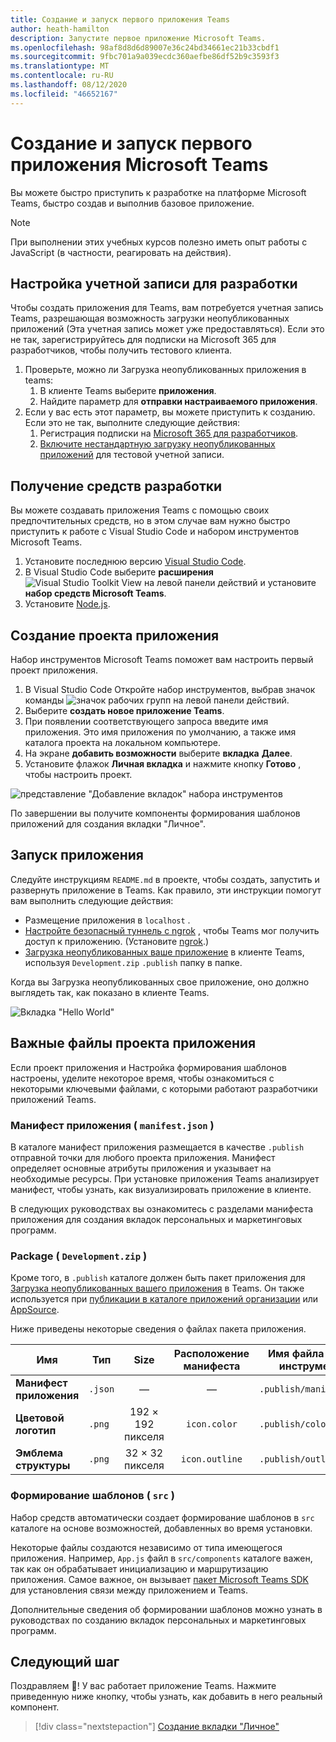 ```yaml
---
title: Создание и запуск первого приложения Teams
author: heath-hamilton
description: Запустите первое приложение Microsoft Teams.
ms.openlocfilehash: 98af8d8d6d89007e36c24bd34661ec21b33cbdf1
ms.sourcegitcommit: 9fbc701a9a039ecdc360aefbe86df52b9c3593f3
ms.translationtype: MT
ms.contentlocale: ru-RU
ms.lasthandoff: 08/12/2020
ms.locfileid: "46652167"
---
```

# <a name="build-and-run-your-first-microsoft-teams-app"></a>Создание и запуск первого приложения Microsoft Teams

Вы можете быстро приступить к разработке на платформе Microsoft Teams, быстро создав и выполнив базовое приложение.

> [!NOTE]
> При выполнении этих учебных курсов полезно иметь опыт работы с JavaScript (в частности, реагировать на действия).

## <a name="set-up-your-development-account"></a>Настройка учетной записи для разработки

Чтобы создать приложения для Teams, вам потребуется учетная запись Teams, разрешающая возможность загрузки неопубликованных приложений (Эта учетная запись может уже предоставляться). Если это не так, зарегистрируйтесь для подписки на Microsoft 365 для разработчиков, чтобы получить тестового клиента.

1. Проверьте, можно ли Загрузка неопубликованных приложения в teams:
    1. В клиенте Teams выберите **приложения**.
    1. Найдите параметр для **отправки настраиваемого приложения**.
1. Если у вас есть этот параметр, вы можете приступить к созданию. Если это не так, выполните следующие действия:
    1. Регистрация подписки на [Microsoft 365 для разработчиков](../doc-links/prepare-your-o365-tenant.md).
    1. [Включите нестандартную загрузку неопубликованных приложений](../doc-links/prepare-your-o365-tenant.md#enable-custom-teams-apps-and-turn-on-custom-app-uploading) для тестовой учетной записи.

## <a name="get-your-development-tools"></a>Получение средств разработки

Вы можете создавать приложения Teams с помощью своих предпочтительных средств, но в этом случае вам нужно быстро приступить к работе с Visual Studio Code и набором инструментов Microsoft Teams.

1. Установите последнюю версию [Visual Studio Code](https://code.visualstudio.com/download).
1. В Visual Studio Code выберите **расширения** ![ Visual Studio Toolkit View ](../doc-links/images/vs-code-extensions.png) на левой панели действий и установите **набор средств Microsoft Teams**.
1. Установите [Node.js](https://nodejs.org/en/).

## <a name="create-an-app-project"></a>Создание проекта приложения

Набор инструментов Microsoft Teams поможет вам настроить первый проект приложения.

1. В Visual Studio Code Откройте набор инструментов, выбрав значок команды ![значок рабочих групп](../doc-links/images/favicon-16x16.png) на левой панели действий.
1. Выберите **создать новое приложение Teams**.
1. При появлении соответствующего запроса введите имя приложения. Это имя приложения по умолчанию, а также имя каталога проекта на локальном компьютере.
1. На экране **добавить возможности** выберите **вкладка** **Далее**.
1. Установите флажок **Личная вкладка** и нажмите кнопку **Готово** , чтобы настроить проект.

![представление "Добавление вкладок" набора инструментов](../doc-links/images/toolkit-add-tabs.PNG)

По завершении вы получите компоненты формирования шаблонов приложений для создания вкладки "Личное".

## <a name="run-your-app"></a>Запуск приложения

Следуйте инструкциям `README.md` в проекте, чтобы создать, запустить и развернуть приложение в Teams. Как правило, эти инструкции помогут вам выполнить следующие действия:

* Размещение приложения в `localhost` .
* [Настройте безопасный туннель с ngrok](../doc-links/debug.md#locally-hosted) , чтобы Teams мог получить доступ к приложению. (Установите [ngrok](https://ngrok.com/download).)
* [Загрузка неопубликованных ваше приложение](../doc-links/apps-upload.md) в клиенте Teams, используя `Development.zip` `.publish` папку в папке.

Когда вы Загрузка неопубликованных свое приложение, оно должно выглядеть так, как показано в клиенте Teams.

![Вкладка "Hello World"](../doc-links/images/tab-running.png)

## <a name="important-app-project-files"></a>Важные файлы проекта приложения

Если проект приложения и Настройка формирования шаблонов настроены, уделите некоторое время, чтобы ознакомиться с некоторыми ключевыми файлами, с которыми работают разработчики приложений Teams.

### <a name="app-manifest-manifestjson"></a>Манифест приложения ( `manifest.json` )

В каталоге манифест приложения размещается в качестве `.publish` отправной точки для любого проекта приложения. Манифест определяет основные атрибуты приложения и указывает на необходимые ресурсы. При установке приложения Teams анализирует манифест, чтобы узнать, как визуализировать приложение в клиенте.

В следующих руководствах вы ознакомитесь с разделами манифеста приложения для создания вкладок персональных и маркетинговых программ.

### <a name="package-developmentzip"></a>Package ( `Development.zip` )

Кроме того, в `.publish` каталоге должен быть пакет приложения для [Загрузка неопубликованных вашего приложения](../../overview.md#how-can-you-share-your-teams-app) в Teams. Он также используется при [публикации в каталоге приложений организации](../../overview.md#how-can-you-share-your-teams-app) или [AppSource](../../concepts/deploy-and-publish/appsource/publish.md).

Ниже приведены некоторые сведения о файлах пакета приложения.

|Имя|Тип|Size|Расположение манифеста|Имя файла набора инструментов|
|---|---|:---:|:---:|-----|
|**Манифест приложения**|`.json`| — | — |`.publish/manifest.json`|
|**Цветовой логотип**|`.png`|192 &times; 192 пикселя|`icon.color`|`.publish/color.png`|
|**Эмблема структуры**|`.png`|32 &times; 32 пикселя|`icon.outline`|`.publish/outline.png`|

### <a name="scaffolding-src"></a>Формирование шаблонов ( `src` )

Набор средств автоматически создает формирование шаблонов в `src` каталоге на основе возможностей, добавленных во время установки.

Некоторые файлы создаются независимо от типа имеющегося приложения. Например, `App.js` файл в `src/components` каталоге важен, так как он обрабатывает инициализацию и маршрутизацию приложения. Самое важное, он вызывает [пакет Microsoft Teams SDK](../doc-links/using-teams-client-sdk.md) для установления связи между приложением и Teams.

Дополнительные сведения об формировании шаблонов можно узнать в руководствах по созданию вкладок персональных и маркетинговых программ.

## <a name="next-step"></a>Следующий шаг

Поздравляем 🎉! У вас работает приложение Teams. Нажмите приведенную ниже кнопку, чтобы узнать, как добавить в него реальный компонент.

> [!div class="nextstepaction"]
> [Создание вкладки "Личное"](add-personal-tab.md)
